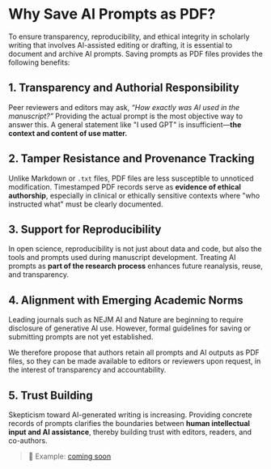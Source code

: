 # Why Save AI Prompts as PDF?

To ensure transparency, reproducibility, and ethical integrity in scholarly writing that involves AI-assisted editing or drafting, it is essential to document and archive AI prompts. Saving prompts as PDF files provides the following benefits:

## 1. Transparency and Authorial Responsibility
Peer reviewers and editors may ask, *“How exactly was AI used in the manuscript?”* Providing the actual prompt is the most objective way to answer this. A general statement like "I used GPT" is insufficient—**the context and content of use matter.**

## 2. Tamper Resistance and Provenance Tracking
Unlike Markdown or `.txt` files, PDF files are less susceptible to unnoticed modification. Timestamped PDF records serve as **evidence of ethical authorship**, especially in clinical or ethically sensitive contexts where "who instructed what" must be clearly documented.

## 3. Support for Reproducibility
In open science, reproducibility is not just about data and code, but also the tools and prompts used during manuscript development. Treating AI prompts as **part of the research process** enhances future reanalysis, reuse, and transparency.

## 4. Alignment with Emerging Academic Norms
Leading journals such as NEJM AI and Nature are beginning to require disclosure of generative AI use. However, formal guidelines for saving or submitting prompts are not yet established.

We therefore propose that authors retain all prompts and AI outputs as PDF files, so they can be made available to editors or reviewers upon request, in the interest of transparency and accountability.
## 5. Trust Building
Skepticism toward AI-generated writing is increasing. Providing concrete records of prompts clarifies the boundaries between **human intellectual input and AI assistance**, thereby building trust with editors, readers, and co-authors.

> 📎 Example: [coming soon](https://github.com/KenjiroShiraishi/ai-use-policy-in-scholarly-writing/blob/main/prompt-example.pdf)
